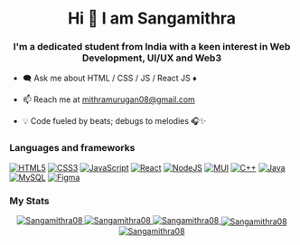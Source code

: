 <html>
  <body>
    <h1 align="center">Hi 👋 I am Sangamithra</h1>
    <h3 align="center">I'm a dedicated student from India with a keen interest in Web Development, UI/UX and Web3</h3>


- 🗨️ Ask me about  HTML / CSS / JS / React JS ♦

- 📫 Reach me at mithramurugan08@gmail.com

- 💡 Code fueled by beats; debugs to melodies 🎧✨
<h3 align-"left">Languages and frameworks</h3>

[![HTML5](https://img.shields.io/badge/html5-black?style=for-the-badge&logo=html5)](https://github.com/Sangamithra08)
[![CSS3](https://img.shields.io/badge/css3-black?style=for-the-badge&logo=css3)](https://github.com/Sangamithra08)
[![JavaScript](https://img.shields.io/badge/javascript-black?style=for-the-badge&logo=javascript)](Sangamithra08)
[![React](https://img.shields.io/badge/react-black?style=for-the-badge&logo=react)](https://github.com/Sangamithra08)
[![NodeJS](https://img.shields.io/badge/node.js-black?style=for-the-badge&logo=node.js&logoColor=white)](https://github.com/Sangamithra08)
[![MUI](https://img.shields.io/badge/MUI-black.svg?style=for-the-badge&logo=mui&logoColor=white)](https://github.com/Sangamithra08)
[![C++](https://img.shields.io/badge/c++-black?style=for-the-badge&logo=cplusplus)](https://github.com/Sangamithra08)
[![Java](https://img.shields.io/badge/Java-black?style=for-the-badge&logo=openjdk)](https://github.com/Sangamithra08)
[![MySQL](https://img.shields.io/badge/mysql-black.svg?style=for-the-badge&logo=mysql&logoColor=white)](https://github.com/Sangamithra08)
[![Figma](https://img.shields.io/badge/figma-black.svg?style=for-the-badge&logo=figma&logoColor=white)](https://github.com/Sangamithra08)



<h3 align-"left">My Stats</h3>
<p align="center">
  <a href="https://github.com/Sangamithra08">
    <img src="http://github-profile-summary-cards.vercel.app/api/cards/profile-details?username=Sangamithra08&theme=transparent" alt="Sangamithra08"/>
  </a>
  <a href="https://github.com/Sangamithra08">
    <img src="https://github-readme-streak-stats.herokuapp.com/?user=Sangamithra08&hide_border=true&card_width=338&theme=dark" alt="Sangamithra08" />
  </a>
  <a href="https://github.com/Sangamithra08">
    <img src="http://github-profile-summary-cards.vercel.app/api/cards/stats?username=Sangamithra08&theme=dark"alt="Sangamithra08" />
  </a>
  <a href="https://github.com/Sangamithra08">
<img align="center" src="https://github-readme-stats.vercel.app/api?username=Sangamithra08&show_icons=true&locale=en&theme=dark" alt="Sangamithra08" />
  </a>
<br>
<a href="https://github.com/Sangamithra08">
<img align="center" src="https://github-readme-stats.vercel.app/api/top-langs?username=Sangamithra08&show_icons=true&locale=en&theme=dark&layout=compact" alt="Sangamithra08">
</a>

</p>
